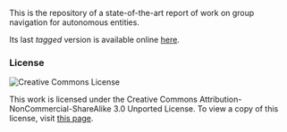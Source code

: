 This is the repository of a state-of-the-art report of work on group navigation for autonomous entities.

Its last *tagged* version is available online [here](http://www.scribd.com/doc/60334555/Group-Navigation-State-of-the-art-report).

### License ###

![Creative Commons License](http://i.creativecommons.org/l/by-nc-sa/3.0/88x31.png)

This work is licensed under the Creative Commons Attribution-NonCommercial-ShareAlike 3.0 Unported License. 
To view a copy of this license, visit [this page](http://creativecommons.org/licenses/by-nc-sa/3.0/).